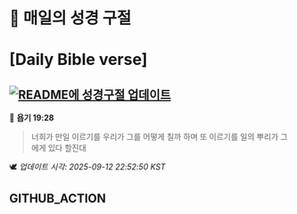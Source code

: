 # 🙏 매일의 성경 구절
# [Daily Bible verse]
## [![README에 성경구절 업데이트](https://github.com/DONGSUKA/first_test/actions/workflows/update-readme-bible.yml/badge.svg)](https://github.com/DONGSUKA/first_test/actions/workflows/update-readme-bible.yml)
<!-- START_BIBLE_VERSE -->
📖 **욥기 19:28**
> 너희가 만일 이르기를 우리가 그를 어떻게 칠까 하며 또 이르기를 일의 뿌리가 그에게 있다 할진대

🕊️ _업데이트 시각: 2025-09-12 22:52:50 KST_
  <!-- END_BIBLE_VERSE -->
## GITHUB_ACTION

